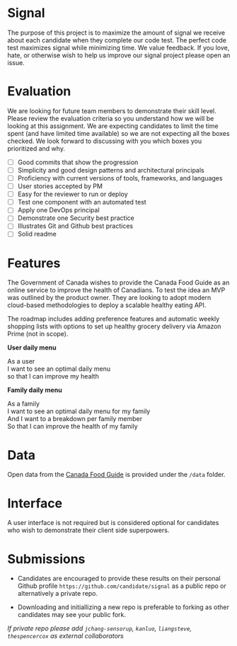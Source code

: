 # Signal

The purpose of this project is to maximize the amount of signal we receive about each candidate when they complete our code test.  The perfect code test maximizes signal while minimizing time.  We value feedback.  If you love, hate, or otherwise wish to help us improve our signal project please open an issue.  

# Evaluation

We are looking for future team members to demonstrate their skill level.  Please review the evaluation criteria so you understand how we will be looking at this assignment.  We are expecting candidates to limit the time spent (and have limited time available) so we are not expecting all the boxes checked.  We look forward to discussing with you which boxes you prioritized and why.  

- [ ] Good commits that show the progression
- [ ] Simplicity and good design patterns and architectural principals
- [ ] Proficiency with current versions of tools, frameworks, and languages
- [ ] User stories accepted by PM
- [ ] Easy for the reviewer to run or deploy
- [ ] Test one component with an automated test
- [ ] Apply one DevOps principal 
- [ ] Demonstrate one Security best practice
- [ ] Illustrates Git and Github best practices 
- [ ] Solid readme 

# Features

The Government of Canada wishes to provide the Canada Food Guide as an online service to improve the health of Canadians.  To test the idea an MVP was outlined by the product owner.  They are looking to adopt modern cloud-based methodologies to deploy a scalable healthy eating API.  

The roadmap includes adding preference features and automatic weekly shopping lists with options to set up healthy grocery delivery via Amazon Prime (not in scope).  

**User daily menu**

As a user  
I want to see an optimal daily menu  
so that I can improve my health

**Family daily menu**

As a family   
I want to see an optimal daily menu for my family   
And I want to a breakdown per family member  
So that I can improve the health of my family

# Data 

Open data from the [Canada Food Guide](https://open.canada.ca/data/en/dataset/e5f4a98e-0ccf-4e5e-9912-d308b46c5a7f) is provided under the `/data` folder. 

# Interface

A user interface is not required but is considered optional for candidates who wish to demonstrate their client side superpowers.  

# Submissions

- Candidates are encouraged to provide these results on their personal Github profile `https://github.com/candidate/signal` as a public repo or alternatively a private repo.  

- Downloading and initiallizing a new repo is preferable to forking as other candidates may see your public fork.  

*If private repo please add `jchang-sensorup`, `kanluo`, `liangsteve`, `thespencercox` as external collaborators*



